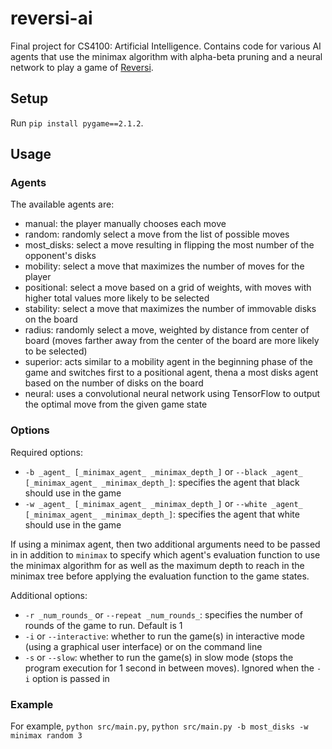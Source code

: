 # reversi-ai

Final project for CS4100: Artificial Intelligence. Contains code for various AI agents that use the minimax algorithm with alpha-beta pruning and a neural network to play a game of [Reversi](https://www.mastersofgames.com/rules/reversi-othello-rules.htm).

## Setup

Run `pip install pygame==2.1.2`.

## Usage

### Agents

The available agents are:

- manual: the player manually chooses each move
- random: randomly select a move from the list of possible moves
- most_disks: select a move resulting in flipping the most number of the opponent's disks
- mobility: select a move that maximizes the number of moves for the player
- positional: select a move based on a grid of weights, with moves with higher total values more likely to be selected
- stability: select a move that maximizes the number of immovable disks on the board
- radius: randomly select a move, weighted by distance from center of board (moves farther away from the center of the board are more likely to be selected)
- superior: acts similar to a mobility agent in the beginning phase of the game and switches first to a positional agent, thena a most disks agent based on the number of disks on the board
- neural: uses a convolutional neural network using TensorFlow to output the optimal move from the given game state

### Options

Required options:

- `-b _agent_ [_minimax_agent_ _minimax_depth_]` or `--black _agent_ [_minimax_agent_ _minimax_depth_]`: specifies the agent that black should use in the game
- `-w _agent_ [_minimax_agent_ _minimax_depth_]` or `--white _agent_ [_minimax_agent_ _minimax_depth_]`: specifies the agent that white should use in the game

If using a minimax agent, then two additional arguments need to be passed in in addition to `minimax` to specify which agent's evaluation function to use the minimax algorithm for as well as the maximum depth to reach in the minimax tree before applying the evaluation function to the game states.

Additional options:

- `-r _num_rounds_` or `--repeat _num_rounds_`: specifies the number of rounds of the game to run. Default is 1
- `-i` or `--interactive`: whether to run the game(s) in interactive mode (using a graphical user interface) or on the command line
- `-s` or `--slow`: whether to run the game(s) in slow mode (stops the program execution for 1 second in between moves). Ignored when the `-i` option is passed in

### Example

For example, `python src/main.py`, `python src/main.py -b most_disks -w minimax random 3`
